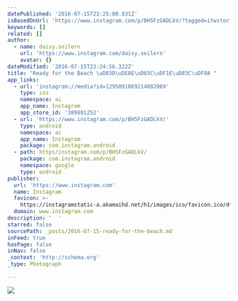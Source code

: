 ```yaml
---
datePublished: '2016-07-15T23:25:00.831Z'
isBasedOnUrl: 'https://www.instagram.com/p/BH5FzGADLkV/?tagged=itwstories'
keywords: []
related: []
author:
  - name: daisy.seilern
    url: 'https://www.instagram.com/daisy.seilern'
    avatar: {}
dateModified: '2016-07-15T23:24:56.322Z'
title: "Ready for the Beach \uD83D\uDE0E\uD83C\uDF1E\uD83C\uDF0A "
app_links:
  - url: 'instagram://media?id=1295091869214882069'
    type: ios
    namespace: ai
    app_name: Instagram
    app_store_id: '389801252'
  - url: 'https://www.instagram.com/p/BH5FzGADLkV/'
    type: android
    namespace: ai
    app_name: Instagram
    package: com.instagram.android
  - path: https/instagram.com/p/BH5FzGADLkV/
    package: com.instagram.android
    namespace: google
    type: android
publisher:
  url: 'https://www.instagram.com'
  name: Instagram
  favicon: >-
    https://instagramstatic-a.akamaihd.net/h1/images/ico/favicon.ico/dfa85bb1fd63.ico
  domain: www.instagram.com
description: '  '
starred: false
sourcePath: _posts/2016-07-15-ready-for-the-beach.md
inFeed: true
hasPage: false
inNav: false
_context: 'http://schema.org'
_type: Photograph

---
```

![  ](https://imgflo.herokuapp.com/graph/vahj1ThiexotieMo/75469b17f8d28fc546ba38bd52bd3c58/croprotate.jpg?cropheight=640&cropwidth=441&degrees=0&input=https%3A%2F%2Fscontent.cdninstagram.com%2Ft51.2885-15%2Fs640x640%2Fsh0.08%2Fe35%2F13627925_1736080556644735_1108943551_n.jpg%3Fig_cache_key%3DMTI5NTA5MTg2OTIxNDg4MjA2OQ%253D%253D.2&x=103&y=0)